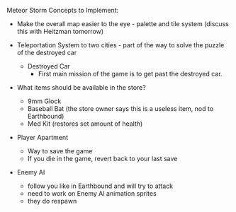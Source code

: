 Meteor Storm Concepts to Implement:
- Make the overall map easier to the eye - palette and tile system (discuss this with Heitzman tomorrow)
- Teleportation System to two cities - part of the way to solve the puzzle of the destroyed car
	- Destroyed Car
		- First main mission of the game is to get past the destroyed car.
- What items should be available in the store?
	- 9mm Glock 
	- Baseball Bat (the store owner says this is a useless item, nod to Earthbound)
	- Med Kit (restores set amount of health)

- Player Apartment
	- Way to save the game
	- If you die in the game, revert back to your last save


- Enemy AI
	- follow you like in Earthbound and will try to attack
	- need to work on Enemy AI animation sprites
	- they do respawn

